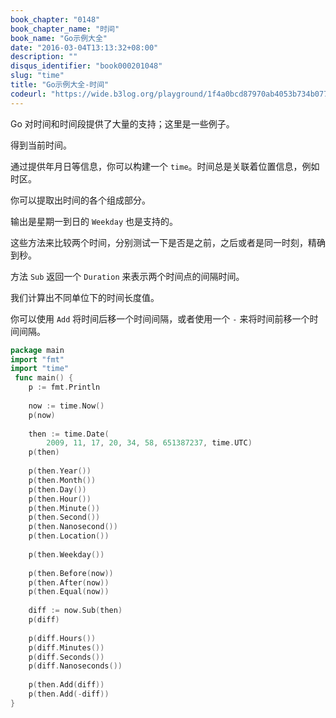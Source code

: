 ```yaml
---
book_chapter: "0148"
book_chapter_name: "时间"
book_name: "Go示例大全"
date: "2016-03-04T13:13:32+08:00"
description: ""
disqus_identifier: "book000201048"
slug: "time"
title: "Go示例大全-时间"
codeurl: "https://wide.b3log.org/playground/1f4a0bcd87970ab4053b734b0771d63d.go"
---
```

 
Go 对时间和时间段提供了大量的支持；这里是一些例子。







得到当前时间。

通过提供年月日等信息，你可以构建一个 `time`。时间总是关联着位置信息，例如时区。

你可以提取出时间的各个组成部分。

输出是星期一到日的 `Weekday` 也是支持的。

这些方法来比较两个时间，分别测试一下是否是之前，之后或者是同一时刻，精确到秒。

方法 `Sub` 返回一个 `Duration` 来表示两个时间点的间隔时间。

我们计算出不同单位下的时间长度值。

你可以使用 `Add` 将时间后移一个时间间隔，或者使用一个 `-` 来将时间前移一个时间间隔。
 

```Go
package main  
import "fmt"
import "time"  
 func main() {
    p := fmt.Println  
 
    now := time.Now()
    p(now)  
 
    then := time.Date(
        2009, 11, 17, 20, 34, 58, 651387237, time.UTC)
    p(then)  
 
    p(then.Year())
    p(then.Month())
    p(then.Day())
    p(then.Hour())
    p(then.Minute())
    p(then.Second())
    p(then.Nanosecond())
    p(then.Location())  
 
    p(then.Weekday())  
 
    p(then.Before(now))
    p(then.After(now))
    p(then.Equal(now))  
 
    diff := now.Sub(then)
    p(diff)  
 
    p(diff.Hours())
    p(diff.Minutes())
    p(diff.Seconds())
    p(diff.Nanoseconds())  
 
    p(then.Add(diff))
    p(then.Add(-diff))
}  
```
